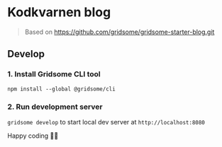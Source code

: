 # Kodkvarnen blog

> Based on https://github.com/gridsome/gridsome-starter-blog.git

## Develop

### 1. Install Gridsome CLI tool

`npm install --global @gridsome/cli`

### 2. Run development server

`gridsome develop` to start local dev server at `http://localhost:8080`

Happy coding 🎉🙌
